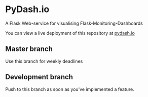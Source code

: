 # PyDash.io
A Flask Web-service for visualising Flask-Monitoring-Dashboards

You can view a live deployment of this repository at [pydash.io](http://pydash.io)

## Master branch
Use this branch for weekly deadlines

## Development branch
Push to this branch as soon as you've implemented a feature.
